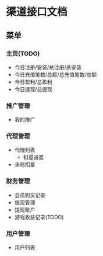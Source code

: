 # 渠道接口文档
## 菜单
### 主页(TODO)
- 今日注册/安装/总注册/总安装
- 今日充值笔数/总额/总充值笔数/总额
- 今日盈利/总盈利
- 今日提现/总提现

### 推广管理
- 我的推广

### 代理管理
- 代理列表
    - 扣量设置
- 全局扣量

### 财务管理
- 会员购买记录
- 提现管理
- 提现账户
- 游戏收益记录(TODO)

### 用户管理
- 用户列表
